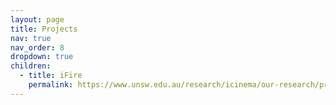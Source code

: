 ```yaml
---
layout: page
title: Projects
nav: true
nav_order: 8
dropdown: true
children:
  - title: iFire
    permalink: https://www.unsw.edu.au/research/icinema/our-research/projects/ifire
---
```

